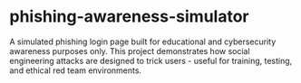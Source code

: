 # phishing-awareness-simulator
A simulated phishing login page built for educational and cybersecurity awareness purposes only. This project demonstrates how social engineering attacks are designed to trick users - useful for training, testing, and ethical red team environments.
